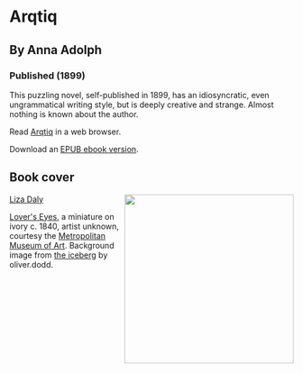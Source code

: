 # Arqtiq
## By Anna Adolph
### Published (1899)

  This puzzling novel, self-published in 1899, has an idiosyncratic, even
  ungrammatical writing style, but is deeply creative and strange. Almost
  nothing is known about the author.

Read [Arqtiq](https://lizadaly.github.io/utopia-novels/books/arqtiq/arqtiq.html) in a web browser.

Download an [EPUB ebook version](https://lizadaly.github.io/utopia-novels/books/arqtiq/arqtiq.epub).

## Book cover
<img src="https://lizadaly.github.io/utopia-novels/books/arqtiq/cover.png" height="300" align="right">

[Liza Daly](https://lizadaly.com)

[Lover's Eyes](https://www.metmuseum.org/art/collection/search/16606), a
miniature on ivory c. 1840, artist unknown, courtesy the [Metropolitan
Museum of Art](https://www.metmuseum.org/). Background image from [the
iceberg](https://www.flickr.com/photos/oliverdodd/8340214975/) by
oliver.dodd.
